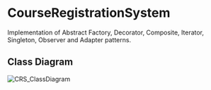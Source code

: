 # CourseRegistrationSystem
Implementation of Abstract Factory, Decorator, Composite, Iterator, Singleton, Observer and Adapter patterns.

## Class Diagram

![CRS_ClassDiagram](https://user-images.githubusercontent.com/45317395/87359639-dfcd3c80-c570-11ea-9ae1-bf5b25d7c0f8.png)

